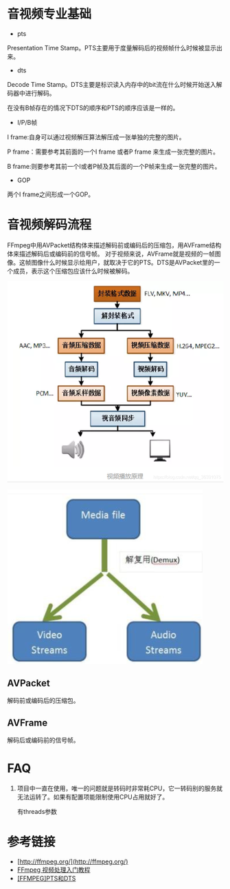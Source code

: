 
# 音视频专业基础

* pts

Presentation Time Stamp。PTS主要用于度量解码后的视频帧什么时候被显示出来。

* dts

Decode Time Stamp。DTS主要是标识读入内存中的bit流在什么时候开始送入解码器中进行解码。

在没有B帧存在的情况下DTS的顺序和PTS的顺序应该是一样的。

* I/P/B帧

I frame:自身可以通过视频解压算法解压成一张单独的完整的图片。

P frame：需要参考其前面的一个I frame 或者P frame 来生成一张完整的图片。

B frame:则要参考其前一个I或者P帧及其后面的一个P帧来生成一张完整的图片。


* GOP

两个I frame之间形成一个GOP。


# 音视频解码流程

FFmpeg中用AVPacket结构体来描述解码前或编码后的压缩包，用AVFrame结构体来描述解码后或编码前的信号帧。 对于视频来说，AVFrame就是视频的一帧图像。这帧图像什么时候显示给用户，就取决于它的PTS。DTS是AVPacket里的一个成员，表示这个压缩包应该什么时候被解码。

![解封装、解码](/img/ffmpeg/video_and_audio.png)

![demux](/img/ffmpeg/demux.png)

## AVPacket

解码前或编码后的压缩包。

## AVFrame

解码后或编码前的信号帧。

# FAQ

1. 项目中一直在使用，唯一的问题就是转码时非常耗CPU，它一转码别的服务就无法运转了。如果有配置项能限制使用CPU占用就好了。

   有threads参数


# 参考链接

- [http://ffmpeg.org/](http://ffmpeg.org/)
- [FFmpeg 视频处理入门教程](http://www.ruanyifeng.com/blog/2020/01/ffmpeg.html)
- [[FFMPEG]PTS和DTS](https://www.jianshu.com/p/cc58153ac98c)
